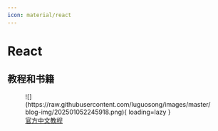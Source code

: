 ```yaml
---
icon: material/react
---
```


# React

## 教程和书籍

<figure markdown="span">
  ![](https://raw.githubusercontent.com/luguosong/images/master/blog-img/202501052245918.png){ loading=lazy }
  <figcaption><a href="https://zh-hans.react.dev/learn">官方中文教程</a></figcaption>
</figure>
